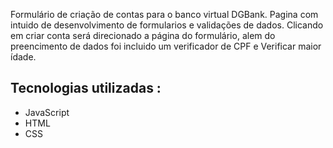 Formulário de criação de contas para o banco virtual DGBank.
Pagina com intuido de desenvolvimento de formularios e validações de dados.
Clicando em criar conta será direcionado a página do formulário, alem do preencimento de dados foi incluido um verificador de CPF e Verificar maior ídade. 

## Tecnologias utilizadas :
* JavaScript
* HTML
* CSS
